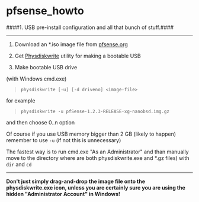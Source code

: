 pfsense_howto
=============

####1. USB pre-install configuration and all that bunch of stuff.####
___



1. Download an *.iso image file from  [pfsense.org](http://pfsense.org  "Yeah click it!")


2. Get [Physdiskwrite](http://m0n0.ch/wall/physdiskwrite.php "You'll need this!") utility for making a bootable USB    


3. Make bootable USB drive
   
(with Windows cmd.exe)

>`physdiskwrite [-u] [-d driveno] <image-file>` 

for example
>`physdiskwrite -u pfSense-1.2.3-RELEASE-xg-nanobsd.img.gz` 

and then choose 0..n option

Of course if you use USB memory bigger than 2 GB (likely to happen) remember to use `-u` (if not this is unnecessary)

The fastest way is to run cmd.exe "As an Administrator" and than manually move to the directory where are both physdiskwrite.exe and *.gz files) with `dir` and `cd`
___
**Don't just simply drag-and-drop the image file onto the physdiskwrite.exe icon, unless you are certainly sure you are using the hidden "Administrator Account" in Windows!**

